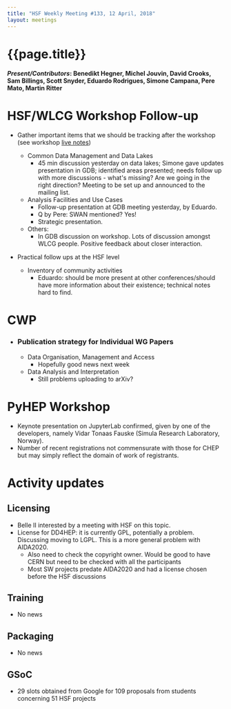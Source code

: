 ```yaml
---
title: "HSF Weekly Meeting #133, 12 April, 2018"
layout: meetings
---
```


# {{page.title}}

#### _Present/Contributors_: Benedikt Hegner, Michel Jouvin, David Crooks, Sam Billings, Scott Snyder, Eduardo Rodrigues, Simone Campana, Pere Mato, Martin Ritter

# HSF/WLCG Workshop Follow-up

- Gather important items that we should be tracking after the workshop (see
  workshop
  [live notes](https://docs.google.com/document/d/1QSkvwRK_2HENuxYXcs9Op1dTUK824KddQ1Tfan-P0WU/edit?usp=sharing))

  - Common Data Management and Data Lakes
    - 45 min discussion yesterday on data lakes; Simone gave updates
      presentation in GDB; identified areas presented; needs follow up with more
      discussions - what's missing? Are we going in the right direction? Meeting
      to be set up and announced to the mailing list.
  - Analysis Facilities and Use Cases
    - Follow-up presentation at GDB meeting yesterday, by Eduardo.
    - Q by Pere: SWAN mentioned? Yes!
    - Strategic presentation.
  - Others:
    - In GDB discussion on workshop. Lots of discussion amongst WLCG people.
      Positive feedback about closer interaction.

- Practical follow ups at the HSF level
  - Inventory of community activities
    - Eduardo: should be more present at other conferences/should have more
      information about their existence; technical notes hard to find.

# CWP

- ### Publication strategy for Individual WG Papers
  - Data Organisation, Management and Access
    - Hopefully good news next week
  - Data Analysis and Interpretation
    - Still problems uploading to arXiv?

# PyHEP Workshop

- Keynote presentation on JupyterLab confirmed, given by one of the developers,
  namely Vidar Tonaas Fauske (Simula Research Laboratory, Norway).
- Number of recent registrations not commensurate with those for CHEP but may
  simply reflect the domain of work of registrants.

# Activity updates

## Licensing

- Belle II interested by a meeting with HSF on this topic.
- License for DD4HEP: it is currently GPL, potentially a problem. Discussing
  moving to LGPL. This is a more general problem with AIDA2020.
  - Also need to check the copyright owner. Would be good to have CERN but need
    to be checked with all the participants
  - Most SW projects predate AIDA2020 and had a license chosen before the HSF
    discussions

## Training

- No news

## Packaging

- No news

## GSoC

- 29 slots obtained from Google for 109 proposals from students concerning 51
  HSF projects
